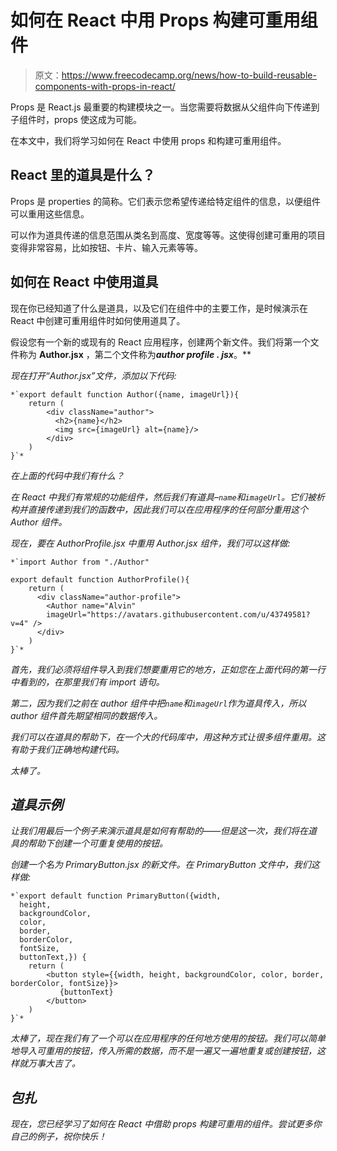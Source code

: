 # 如何在 React 中用 Props 构建可重用组件

> 原文：<https://www.freecodecamp.org/news/how-to-build-reusable-components-with-props-in-react/>

Props 是 React.js 最重要的构建模块之一。当您需要将数据从父组件向下传递到子组件时，props 使这成为可能。

在本文中，我们将学习如何在 React 中使用 props 和构建可重用组件。

## React 里的道具是什么？

Props 是 properties 的简称。它们表示您希望传递给特定组件的信息，以便组件可以重用这些信息。

可以作为道具传递的信息范围从类名到高度、宽度等等。这使得创建可重用的项目变得非常容易，比如按钮、卡片、输入元素等等。

## 如何在 React 中使用道具

现在你已经知道了什么是道具，以及它们在组件中的主要工作，是时候演示在 React 中创建可重用组件时如何使用道具了。

假设您有一个新的或现有的 React 应用程序，创建两个新文件。我们将第一个文件称为 **Author.jsx** ，第二个文件称为***author profile . jsx***。**

*现在打开“Author.jsx”文件，添加以下代码:*

```
*`export default function Author({name, imageUrl}){
	return (
    	<div className="author">
          <h2>{name}</h2>
          <img src={imageUrl} alt={name}/>
        </div>
    )
}`*
```

*在上面的代码中我们有什么？*

*在 React 中我们有常规的功能组件，然后我们有道具–`name`和`imageUrl`。它们被析构并直接传递到我们的函数中，因此我们可以在应用程序的任何部分重用这个 Author 组件。*

*现在，要在 AuthorProfile.jsx 中重用 Author.jsx 组件，我们可以这样做:*

```
*`import Author from "./Author"

export default function AuthorProfile(){
	return (
      <div className="author-profile">
      	<Author name="Alvin"  
        imageUrl="https://avatars.githubusercontent.com/u/43749581?v=4" />
      </div>
    )
}`*
```

*首先，我们必须将组件导入到我们想要重用它的地方，正如您在上面代码的第一行中看到的，在那里我们有 import 语句。*

*第二，因为我们之前在 author 组件中把`name`和`imageUrl`作为道具传入，所以 author 组件首先期望相同的数据传入。*

*我们可以在道具的帮助下，在一个大的代码库中，用这种方式让很多组件重用。这有助于我们正确地构建代码。*

*太棒了。*

## *道具示例*

*让我们用最后一个例子来演示道具是如何有帮助的——但是这一次，我们将在道具的帮助下创建一个可重复使用的按钮。*

*创建一个名为 PrimaryButton.jsx 的新文件。在 PrimaryButton 文件中，我们这样做:*

```
*`export default function PrimaryButton({width,
  height,
  backgroundColor,
  color,
  border,
  borderColor,
  fontSize,
  buttonText,}) {
	return (
    	<button style={{width, height, backgroundColor, color, border, borderColor, fontSize}}>
           {buttonText}
        </button>
    )
}`*
```

*太棒了，现在我们有了一个可以在应用程序的任何地方使用的按钮。我们可以简单地导入可重用的按钮，传入所需的数据，而不是一遍又一遍地重复或创建按钮，这样就万事大吉了。*

## *包扎*

*现在，您已经学习了如何在 React 中借助 props 构建可重用的组件。尝试更多你自己的例子，祝你快乐！*